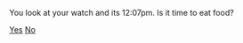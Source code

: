 You look at your watch and its 12:07pm. Is it time to eat food?



[Yes](choiceone.md)
[No](choicetwo.md)